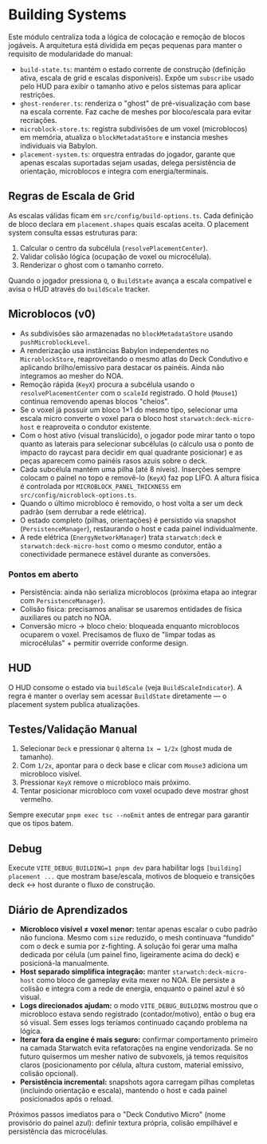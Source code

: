 # Building Systems

Este módulo centraliza toda a lógica de colocação e remoção de blocos jogáveis. A arquitetura está dividida em peças pequenas para manter o requisito de modularidade do manual:

- `build-state.ts`: mantém o estado corrente de construção (definição ativa, escala de grid e escalas disponíveis). Expõe um `subscribe` usado pelo HUD para exibir o tamanho ativo e pelos sistemas para aplicar restrições.
- `ghost-renderer.ts`: renderiza o "ghost" de pré-visualização com base na escala corrente. Faz cache de meshes por bloco/escala para evitar recriações.
- `microblock-store.ts`: registra subdivisões de um voxel (microblocos) em memória, atualiza o `blockMetadataStore` e instancia meshes individuais via Babylon.
- `placement-system.ts`: orquestra entradas do jogador, garante que apenas escalas suportadas sejam usadas, delega persistência de orientação, microblocos e integra com energia/terminais.

## Regras de Escala de Grid

As escalas válidas ficam em `src/config/build-options.ts`. Cada definição de bloco declara em `placement.shapes` quais escalas aceita. O placement system consulta essas estruturas para:

1. Calcular o centro da subcélula (`resolvePlacementCenter`).
2. Validar colisão lógica (ocupação de voxel ou microcélula).
3. Renderizar o ghost com o tamanho correto.

Quando o jogador pressiona `Q`, o `BuildState` avança a escala compatível e avisa o HUD através do `buildScale` tracker.

## Microblocos (v0)

- As subdivisões são armazenadas no `blockMetadataStore` usando `pushMicroblockLevel`.
- A renderização usa instâncias Babylon independentes no `MicroblockStore`, reaproveitando o mesmo atlas do Deck Condutivo e aplicando brilho/emissivo para destacar os painéis. Ainda não integramos ao mesher do NOA.
- Remoção rápida (`KeyX`) procura a subcélula usando o `resolvePlacementCenter` com o `scaleId` registrado. O hold (`Mouse1`) continua removendo apenas blocos "cheios".
- Se o voxel já possuir um bloco 1×1 do mesmo tipo, selecionar uma escala micro converte o voxel para o bloco host `starwatch:deck-micro-host` e reaproveita o condutor existente.
- Com o host ativo (visual translúcido), o jogador pode mirar tanto o topo quanto as laterais para selecionar subcélulas (o cálculo usa o ponto de impacto do raycast para decidir em qual quadrante posicionar) e as peças aparecem como painéis rasos azuis sobre o deck.
- Cada subcélula mantém uma pilha (até 8 níveis). Inserções sempre colocam o painel no topo e removê-lo (`KeyX`) faz pop LIFO. A altura física é controlada por `MICROBLOCK_PANEL_THICKNESS` em `src/config/microblock-options.ts`.
- Quando o último microbloco é removido, o host volta a ser um deck padrão (sem derrubar a rede elétrica).
- O estado completo (pilhas, orientações) é persistido via snapshot (`PersistenceManager`), restaurando o host e cada painel individualmente.
- A rede elétrica (`EnergyNetworkManager`) trata `starwatch:deck` e `starwatch:deck-micro-host` como o mesmo condutor, então a conectividade permanece estável durante as conversões.

### Pontos em aberto

- Persistência: ainda não serializa microblocos (próxima etapa ao integrar com `PersistenceManager`).
- Colisão física: precisamos analisar se usaremos entidades de física auxiliares ou patch no NOA.
- Conversão micro → bloco cheio: bloqueada enquanto microblocos ocuparem o voxel. Precisamos de fluxo de "limpar todas as microcélulas" + permitir override conforme design.

## HUD

O HUD consome o estado via `buildScale` (veja `BuildScaleIndicator`). A regra é manter o overlay sem acessar `BuildState` diretamente — o placement system publica atualizações.

## Testes/Validação Manual

1. Selecionar `Deck` e pressionar `Q` alterna `1x ↔ 1/2x` (ghost muda de tamanho).
2. Com `1/2x`, apontar para o deck base e clicar com `Mouse3` adiciona um microbloco visível.
3. Pressionar `KeyX` remove o microbloco mais próximo.
4. Tentar posicionar microbloco com voxel ocupado deve mostrar ghost vermelho.

Sempre executar `pnpm exec tsc --noEmit` antes de entregar para garantir que os tipos batem.

## Debug

Execute `VITE_DEBUG_BUILDING=1 pnpm dev` para habilitar logs `[building] placement ...` que mostram base/escala, motivos de bloqueio e transições deck ↔ host durante o fluxo de construção.

## Diário de Aprendizados

- **Microbloco visível ≠ voxel menor:** tentar apenas escalar o cubo padrão não funciona. Mesmo com `size` reduzido, o mesh continuava “fundido” com o deck e sumia por z-fighting. A solução foi gerar uma malha dedicada por célula (um painel fino, ligeiramente acima do deck) e posicioná-la manualmente.
- **Host separado simplifica integração:** manter `starwatch:deck-micro-host` como bloco de gameplay evita mexer no NOA. Ele persiste a colisão e integra com a rede de energia, enquanto o painel azul é só visual.
- **Logs direcionados ajudam:** o modo `VITE_DEBUG_BUILDING` mostrou que o microbloco estava sendo registrado (contador/motivo), então o bug era só visual. Sem esses logs teríamos continuado caçando problema na lógica.
- **Iterar fora da engine é mais seguro:** confirmar comportamento primeiro na camada Starwatch evita refatorações na engine vendorizada. Se no futuro quisermos um mesher nativo de subvoxels, já temos requisitos claros (posicionamento por célula, altura custom, material emissivo, colisão opcional).
- **Persistência incremental:** snapshots agora carregam pilhas completas (incluindo orientação e escala), mantendo o host e cada painel posicionados após o reload.

Próximos passos imediatos para o "Deck Condutivo Micro" (nome provisório do painel azul): definir textura própria, colisão empilhável e persistência das microcélulas.
